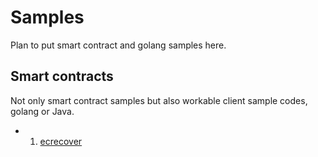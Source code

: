 # Samples
Plan to put smart contract and golang samples here.


## Smart contracts
Not only smart contract samples but also workable client sample codes, golang or Java.
* 1. [ecrecover](./contracts/ecrecover/)
